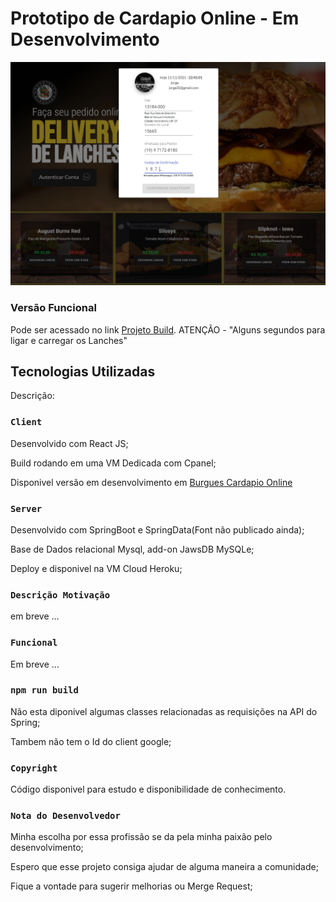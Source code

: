 # Prototipo de Cardapio Online - Em Desenvolvimento
![Screenshot](Burgues-Cardapio-Online.png)


### Versão Funcional

Pode ser acessado no link [Projeto Build](https://app-burgues.gbyteinfo.com.br).
ATENÇÃO - "Alguns segundos para ligar e carregar os Lanches"


## Tecnologias Utilizadas

Descrição:


### `Client`

Desenvolvido com React JS;

Build rodando em uma VM Dedicada com Cpanel;

Disponivel versão em desenvolvimento em [Burgues Cardapio Online](https://github.com/gbyteinfo/Burgues-Cardapio-Online)


### `Server`

Desenvolvido com SpringBoot e SpringData(Font não publicado ainda);

Base de Dados relacional Mysql, add-on JawsDB MySQLe;

Deploy e disponivel na VM Cloud Heroku;

### `Descrição Motivação`

em breve ...


### `Funcional`

Em breve ...


### `npm run build`

Não esta diponivel algumas classes relacionadas as requisições na API do Spring;

Tambem não tem o Id do client google;


### `Copyright`

Código disponivel para estudo e disponibilidade de conhecimento.


### `Nota do Desenvolvedor`

Minha escolha por essa profissão se da pela minha paixão pelo desenvolvimento;

Espero que esse projeto consiga ajudar de alguma maneira a comunidade;

Fique a vontade para sugerir melhorias ou Merge Request;
